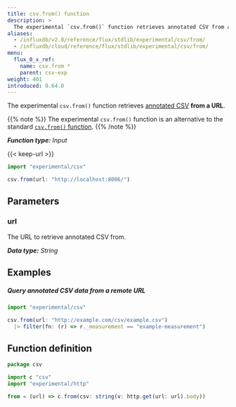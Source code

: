 ```yaml
---
title: csv.from() function
description: >
  The experimental `csv.from()` function retrieves annotated CSV from a URL.
aliases:
  - /influxdb/v2.0/reference/flux/stdlib/experimental/csv/from/
  - /influxdb/cloud/reference/flux/stdlib/experimental/csv/from/
menu:
  flux_0_x_ref:
    name: csv.from *
    parent: csv-exp
weight: 401
introduced: 0.64.0
---
```


The experimental `csv.from()` function retrieves [annotated CSV](/influxdb/v2.0/reference/syntax/annotated-csv/) **from a URL**.

{{% note %}}
The experimental `csv.from()` function is an alternative to the standard
[`csv.from()` function](/influxdb/v2.0/reference/flux/stdlib/csv/from/).
{{% /note %}}

_**Function type:** Input_

{{< keep-url >}}
```js
import "experimental/csv"

csv.from(url: "http://localhost:8086/")
```

## Parameters

### url
The URL to retrieve annotated CSV from.

_**Data type:** String_


## Examples

##### Query annotated CSV data from a remote URL
```js
import "experimental/csv"

csv.from(url: "http://example.com/csv/example.csv")
  |> filter(fn: (r) => r._measurement == "example-measurement")
```

## Function definition
```js
package csv

import c "csv"
import "experimental/http"

from = (url) => c.from(csv: string(v: http.get(url: url).body))
```

